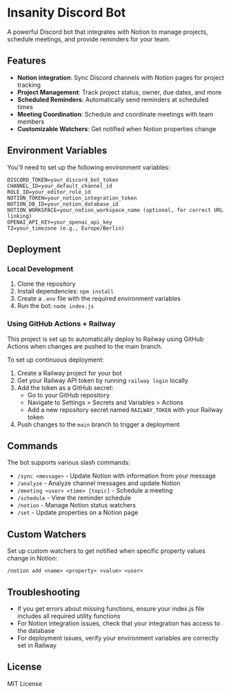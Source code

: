 # Insanity Discord Bot

A powerful Discord bot that integrates with Notion to manage projects, schedule meetings, and provide reminders for your team.

## Features

- **Notion integration**: Sync Discord channels with Notion pages for project tracking
- **Project Management**: Track project status, owner, due dates, and more
- **Scheduled Reminders**: Automatically send reminders at scheduled times
- **Meeting Coordination**: Schedule and coordinate meetings with team members
- **Customizable Watchers**: Get notified when Notion properties change

## Environment Variables

You'll need to set up the following environment variables:

```
DISCORD_TOKEN=your_discord_bot_token
CHANNEL_ID=your_default_channel_id
ROLE_ID=your_editor_role_id
NOTION_TOKEN=your_notion_integration_token
NOTION_DB_ID=your_notion_database_id
NOTION_WORKSPACE=your_notion_workspace_name (optional, for correct URL linking)
OPENAI_API_KEY=your_openai_api_key
TZ=your_timezone (e.g., Europe/Berlin)
```

## Deployment

### Local Development

1. Clone the repository
2. Install dependencies: `npm install`
3. Create a `.env` file with the required environment variables
4. Run the bot: `node index.js`

### Using GitHub Actions + Railway

This project is set up to automatically deploy to Railway using GitHub Actions when changes are pushed to the main branch.

To set up continuous deployment:

1. Create a Railway project for your bot
2. Get your Railway API token by running `railway login` locally
3. Add the token as a GitHub secret:
   - Go to your GitHub repository
   - Navigate to Settings > Secrets and Variables > Actions
   - Add a new repository secret named `RAILWAY_TOKEN` with your Railway token
4. Push changes to the `main` branch to trigger a deployment

## Commands

The bot supports various slash commands:

- `/sync <message>` - Update Notion with information from your message
- `/analyze` - Analyze channel messages and update Notion
- `/meeting <user> <time> [topic]` - Schedule a meeting
- `/schedule` - View the reminder schedule
- `/notion` - Manage Notion status watchers
- `/set` - Update properties on a Notion page

## Custom Watchers

Set up custom watchers to get notified when specific property values change in Notion:

```
/notion add <name> <property> <value> <user>
```

## Troubleshooting

- If you get errors about missing functions, ensure your index.js file includes all required utility functions
- For Notion integration issues, check that your integration has access to the database
- For deployment issues, verify your environment variables are correctly set in Railway

## License

MIT License 